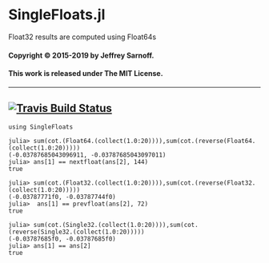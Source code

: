 # SingleFloats.jl
Float32 results are computed using Float64s

#### Copyright © 2015-2019 by Jeffrey Sarnoff.
####  This work is released under The MIT License.

----
[![Travis Build Status](https://travis-ci.org/JeffreySarnoff/SingleFloats.jl.svg?branch=master)](https://travis-ci.org/JeffreySarnoff/SingleFloats.jl)
----

```
using SingleFloats

julia> sum(cot.(Float64.(collect(1.0:20)))),sum(cot.(reverse(Float64.(collect(1.0:20)))))
(-0.03787685043096911, -0.03787685043097011)
julia> ans[1] == nextfloat(ans[2], 144)
true
 
julia> sum(cot.(Float32.(collect(1.0:20)))),sum(cot.(reverse(Float32.(collect(1.0:20)))))
(-0.03787771f0, -0.03787744f0)
julia>  ans[1] == prevfloat(ans[2], 72)
true

julia> sum(cot.(Single32.(collect(1.0:20)))),sum(cot.(reverse(Single32.(collect(1.0:20)))))
(-0.03787685f0, -0.03787685f0)
julia> ans[1] == ans[2]
true

```

